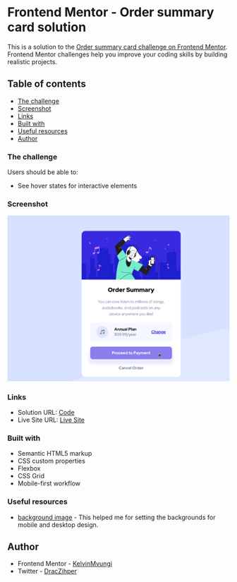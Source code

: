 # Frontend Mentor - Order summary card solution

This is a solution to the [Order summary card challenge on Frontend Mentor](https://www.frontendmentor.io/challenges/order-summary-component-QlPmajDUj). Frontend Mentor challenges help you improve your coding skills by building realistic projects. 

## Table of contents

  - [The challenge](#the-challenge)
  - [Screenshot](#screenshot)
  - [Links](#links)
  - [Built with](#built-with)
  - [Useful resources](#useful-resources)
- [Author](#author)


### The challenge

Users should be able to:

- See hover states for interactive elements

### Screenshot

![](./screenshot.png)


### Links

- Solution URL: [Code](https://github.com/KelvinMvungi/order-summary-component-main)
- Live Site URL: [Live Site](https://order-summary-component-main-gules.vercel.app/)



### Built with

- Semantic HTML5 markup
- CSS custom properties
- Flexbox
- CSS Grid
- Mobile-first workflow



### Useful resources

- [background image](https://www.w3schools.com/csSref/pr_background-image.php) - This helped me for setting the backgrounds for mobile and desktop design.


## Author

- Frontend Mentor - [KelvinMvungi](https://www.frontendmentor.io/profile/KelvinMvungi)
- Twitter - [DracZihper](https://www.twitter.com/DracZihper)
